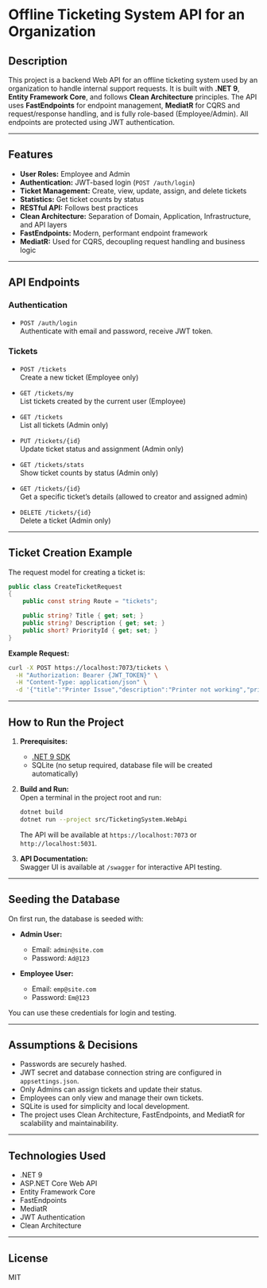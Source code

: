 # Offline Ticketing System API for an Organization

## Description

This project is a backend Web API for an offline ticketing system used by an organization to handle internal support requests. It is built with **.NET 9**, **Entity Framework Core**, and follows **Clean Architecture** principles. The API uses **FastEndpoints** for endpoint management, **MediatR** for CQRS and request/response handling, and is fully role-based (Employee/Admin). All endpoints are protected using JWT authentication.

---

## Features

- **User Roles:** Employee and Admin
- **Authentication:** JWT-based login (`POST /auth/login`)
- **Ticket Management:** Create, view, update, assign, and delete tickets
- **Statistics:** Get ticket counts by status
- **RESTful API:** Follows best practices
- **Clean Architecture:** Separation of Domain, Application, Infrastructure, and API layers
- **FastEndpoints:** Modern, performant endpoint framework
- **MediatR:** Used for CQRS, decoupling request handling and business logic

---

## API Endpoints

### Authentication

- `POST /auth/login`  
  Authenticate with email and password, receive JWT token.

### Tickets

- `POST /tickets`  
  Create a new ticket (Employee only)

- `GET /tickets/my`  
  List tickets created by the current user (Employee)

- `GET /tickets`  
  List all tickets (Admin only)

- `PUT /tickets/{id}`  
  Update ticket status and assignment (Admin only)

- `GET /tickets/stats`  
  Show ticket counts by status (Admin only)

- `GET /tickets/{id}`  
  Get a specific ticket’s details (allowed to creator and assigned admin)

- `DELETE /tickets/{id}`  
  Delete a ticket (Admin only)

---

## Ticket Creation Example

The request model for creating a ticket is:

```csharp
public class CreateTicketRequest
{
    public const string Route = "tickets";

    public string? Title { get; set; }
    public string? Description { get; set; }
    public short? PriorityId { get; set; }
}
```

**Example Request:**

```sh
curl -X POST https://localhost:7073/tickets \
  -H "Authorization: Bearer {JWT_TOKEN}" \
  -H "Content-Type: application/json" \
  -d '{"title":"Printer Issue","description":"Printer not working","priorityId":3}'
```

---

## How to Run the Project

1. **Prerequisites:**  
   - [.NET 9 SDK](https://dotnet.microsoft.com/download/dotnet/9.0)
   - SQLite (no setup required, database file will be created automatically)

2. **Build and Run:**  
   Open a terminal in the project root and run:
   ```sh
   dotnet build
   dotnet run --project src/TicketingSystem.WebApi
   ```
   The API will be available at `https://localhost:7073` or `http://localhost:5031`.

3. **API Documentation:**  
   Swagger UI is available at `/swagger` for interactive API testing.

---

## Seeding the Database

On first run, the database is seeded with:

- **Admin User:**  
  - Email: `admin@site.com`  
  - Password: `Ad@123`

- **Employee User:**  
  - Email: `emp@site.com`  
  - Password: `Em@123`

You can use these credentials for login and testing.

---

## Assumptions & Decisions

- Passwords are securely hashed.
- JWT secret and database connection string are configured in `appsettings.json`.
- Only Admins can assign tickets and update their status.
- Employees can only view and manage their own tickets.
- SQLite is used for simplicity and local development.
- The project uses Clean Architecture, FastEndpoints, and MediatR for scalability and maintainability.

---

## Technologies Used

- .NET 9
- ASP.NET Core Web API
- Entity Framework Core
- FastEndpoints
- MediatR
- JWT Authentication
- Clean Architecture

---

## License

MIT
